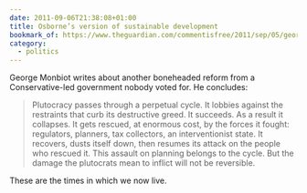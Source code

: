 ```yaml
---
date: 2011-09-06T21:38:08+01:00
title: Osborne’s version of sustainable development
bookmark_of: https://www.theguardian.com/commentisfree/2011/sep/05/george-osborne-motorway-sustainable-development
category:
  - politics
---
```


George Monbiot writes about another boneheaded reform from a Conservative-led government nobody voted for. He concludes:

> Plutocracy passes through a perpetual cycle. It lobbies against the restraints that curb its destructive greed. It succeeds. As a result it collapses. It gets rescued, at enormous cost, by the forces it fought: regulators, planners, tax collectors, an interventionist state. It recovers, dusts itself down, then resumes its attack on the people who rescued it. This assault on planning belongs to the cycle. But the damage the plutocrats mean to inflict will not be reversible.

These are the times in which we now live.
